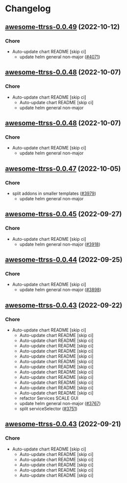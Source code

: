 # Changelog



## [awesome-ttrss-0.0.49](https://github.com/truecharts/charts/compare/awesome-ttrss-0.0.48...awesome-ttrss-0.0.49) (2022-10-12)

### Chore

- Auto-update chart README [skip ci]
  - update helm general non-major ([#4071](https://github.com/truecharts/charts/issues/4071))




## [awesome-ttrss-0.0.48](https://github.com/truecharts/charts/compare/awesome-ttrss-0.0.47...awesome-ttrss-0.0.48) (2022-10-07)

### Chore

- Auto-update chart README [skip ci]
  - Auto-update chart README [skip ci]
  - update helm general non-major




## [awesome-ttrss-0.0.48](https://github.com/truecharts/charts/compare/awesome-ttrss-0.0.47...awesome-ttrss-0.0.48) (2022-10-07)

### Chore

- Auto-update chart README [skip ci]
  - update helm general non-major




## [awesome-ttrss-0.0.47](https://github.com/truecharts/charts/compare/awesome-ttrss-0.0.46...awesome-ttrss-0.0.47) (2022-10-05)

### Chore

- split addons in smaller templates ([#3979](https://github.com/truecharts/charts/issues/3979))
  - update helm general non-major




## [awesome-ttrss-0.0.45](https://github.com/truecharts/charts/compare/awesome-ttrss-0.0.44...awesome-ttrss-0.0.45) (2022-09-27)

### Chore

- Auto-update chart README [skip ci]
  - update helm general non-major ([#3918](https://github.com/truecharts/charts/issues/3918))




## [awesome-ttrss-0.0.44](https://github.com/truecharts/charts/compare/awesome-ttrss-0.0.43...awesome-ttrss-0.0.44) (2022-09-25)

### Chore

- Auto-update chart README [skip ci]
  - update helm general non-major ([#3898](https://github.com/truecharts/charts/issues/3898))




## [awesome-ttrss-0.0.43](https://github.com/truecharts/charts/compare/awesome-ttrss-0.0.42...awesome-ttrss-0.0.43) (2022-09-22)

### Chore

- Auto-update chart README [skip ci]
  - Auto-update chart README [skip ci]
  - Auto-update chart README [skip ci]
  - Auto-update chart README [skip ci]
  - Auto-update chart README [skip ci]
  - Auto-update chart README [skip ci]
  - Auto-update chart README [skip ci]
  - Auto-update chart README [skip ci]
  - Auto-update chart README [skip ci]
  - Auto-update chart README [skip ci]
  - Auto-update chart README [skip ci]
  - Auto-update chart README [skip ci]
  - Auto-update chart README [skip ci]
  - refactor Services SCALE GUI
  - update helm general non-major ([#3767](https://github.com/truecharts/charts/issues/3767))
  - split serviceSelector ([#3751](https://github.com/truecharts/charts/issues/3751))




## [awesome-ttrss-0.0.43](https://github.com/truecharts/charts/compare/awesome-ttrss-0.0.42...awesome-ttrss-0.0.43) (2022-09-21)

### Chore

- Auto-update chart README [skip ci]
  - Auto-update chart README [skip ci]
  - Auto-update chart README [skip ci]
  - Auto-update chart README [skip ci]
  - Auto-update chart README [skip ci]
  - Auto-update chart README [skip ci]
